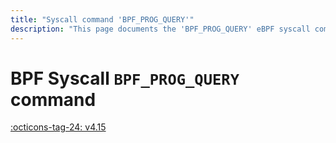 ```yaml
---
title: "Syscall command 'BPF_PROG_QUERY'"
description: "This page documents the 'BPF_PROG_QUERY' eBPF syscall command, including its defintion, usage, program types that can use it, and examples."
---
```

# BPF Syscall `BPF_PROG_QUERY` command

<!-- [FEATURE_TAG](BPF_PROG_QUERY) -->
[:octicons-tag-24: v4.15](https://github.com/torvalds/linux/commit/468e2f64d220fe2dc11caa2bcb9b3a1e50fc7321)
<!-- [/FEATURE_TAG] -->

<!-- TODO -->
